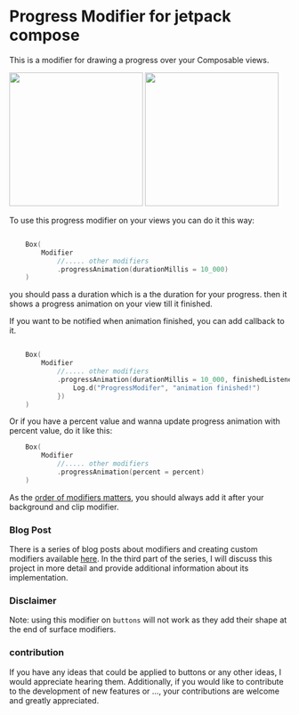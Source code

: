# Progress Modifier for jetpack compose
This is a modifier for drawing a progress over your Composable views.


<img src="https://user-images.githubusercontent.com/31126059/224983077-3464497b-d27b-4c4a-8946-c9e0a0faf3a1.gif"  width="240"> <img src="https://user-images.githubusercontent.com/31126059/224983088-39ded85a-53bc-4bc2-bc39-e74739b260d0.gif"  width="240">


To use this progress modifier on your views you can do it this way:
```kotlin 

    Box(
        Modifier
            //..... other modifiers 
            .progressAnimation(durationMillis = 10_000)
    )

```
you should pass a duration which is a the duration for your progress. then it shows a progress animation on your view till it finished.


If you want to be notified when animation finished, you can add callback to it.
```kotlin 

    Box(
        Modifier
            //..... other modifiers 
            .progressAnimation(durationMillis = 10_000, finishedListener = {
                Log.d("ProgressModifer", "animation finished!")
            })
    )
```

Or if you have a percent value and wanna update progress animation with percent value, do it like this:
```kotlin
    Box(
        Modifier
            //..... other modifiers 
            .progressAnimation(percent = percent)
    )
```

As the [order of modifiers matters](https://developer.android.com/jetpack/compose/modifiers#order-modifier-matters), you should always add it after your background and clip modifier. 

### Blog Post 
There is a series of blog posts about modifiers and creating custom modifiers available [here](https://medium.com/@nasrabadiam/an-introduction-to-create-custom-modifiers-in-jetpack-compose-part-1-modifiers-basics-9868d315d3dc). In the third part of the series, I will discuss this project in more detail and provide additional information about its implementation.

### Disclaimer
Note: using this modifier on `buttons` will not work as they add their shape at the end of surface modifiers. 

### contribution
If you have any ideas that could be applied to buttons or any other ideas, I would appreciate hearing them. Additionally, if you would like to contribute to the development of new features or ..., your contributions are welcome and greatly appreciated.
